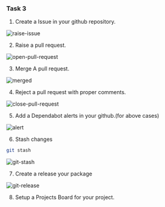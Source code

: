 ### Task 3 
1. Create a Issue in your github repository.

![raise-issue](https://user-images.githubusercontent.com/59412013/195396408-26bf2879-b5cc-47d0-8bea-4106c718e2f1.png)



2. Raise a pull request.

![open-pull-request](https://user-images.githubusercontent.com/59412013/195396450-69b2c45b-4b1e-44a2-9dec-f468367fb5a6.png)


3. Merge A pull request.

![merged](https://user-images.githubusercontent.com/59412013/195396476-e3ea7193-e423-4be4-bfe3-6f9059a311a4.png)


4. Reject a pull request with proper comments.

![close-pull-request](https://user-images.githubusercontent.com/59412013/195396519-2f794de2-c403-4a87-b0d1-196bf67bd614.png)



5. Add a Dependabot alerts in your github.(for above cases)

![alert](https://user-images.githubusercontent.com/59412013/195398242-7c8c6954-4c02-439e-81a0-6e0ab8f2a098.jpg)



6. Stash changes
```bash
git stash
```
![git-stash](https://user-images.githubusercontent.com/59412013/195399374-88b98a14-0f67-4292-b645-92443c5245c3.png)




7. Create a release your package

![git-release](https://user-images.githubusercontent.com/59412013/195400081-fcc5ee63-f5bb-4e51-9572-e4bd0442d521.png)


8. Setup a Projects Board for your project.



